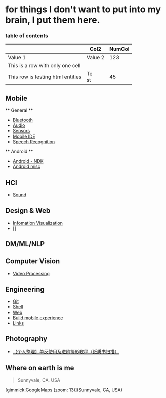 for things I don't want to put into my brain, I put them here.
==========

### table of contents


|                                   |    Col2    | NumCol |
|-----------------------------------|------------|--------|
| Value 1                           | Value 2    |    123 |
| This is a row with only one cell  |            |        |
| This row is testing html entities | Te<br/>st  |     45 |


Mobile
------

** General **

- [Bluetooth](mobile_bluetooth.md)
- [Audio](mobile_audio.md)
- [Sensors](mobile_sensors.md)
- [Mobile IDE](mobile_ide.md)
- [Speech Recognition](mobile_speech.md)

** Android **

- [Android - NDK](mobile_android_ndk.md)
- [Android misc](mobile_android_misc.md)



HCI
------
- [Sound](hci_sound.md)


Design & Web
------
- [Infomation Visualization](design_infovis.md)
- []


DM/ML/NLP
------

Computer Vision
------
- [Video Processing](cv_videoprocessing.md)

Engineering
------
- [Git](eng_git.md)
- [Shell](eng_shell.md)
- [Web](eng_web.md)
- [Build mobile experience](learning_building_mobile_experience.md)
- [Links](links.md)

Photography
------
- [【个人整理】单反使用及进阶摄影教程（纸质书扫描）](http://www.douban.com/group/topic/47487329/)


Where on earth is me
--------

> Sunnyvale, CA, USA

[gimmick:GoogleMaps (zoom: 13)](Sunnyvale, CA, USA)



